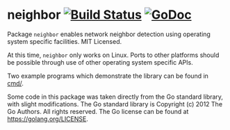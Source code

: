 neighbor [![Build Status](https://travis-ci.org/mdlayher/neighbor.svg?branch=master)](https://travis-ci.org/mdlayher/neighbor) [![GoDoc](http://godoc.org/github.com/mdlayher/neighbor?status.svg)](http://godoc.org/github.com/mdlayher/neighbor)
========

Package `neighbor` enables network neighbor detection using operating system
specific facilities.  MIT Licensed.

At this time, `neighbor` only works on Linux.  Ports to other platforms should
be possible through use of other operating system specific APIs.

Two example programs which demonstrate the library can be found in
[cmd/](https://github.com/mdlayher/neighbor/tree/master/cmd/).

Some code in this package was taken directly from the Go standard library,
with slight modifications.  The Go standard library is Copyright (c) 2012
The Go Authors. All rights reserved.  The Go license can be found at
https://golang.org/LICENSE.
